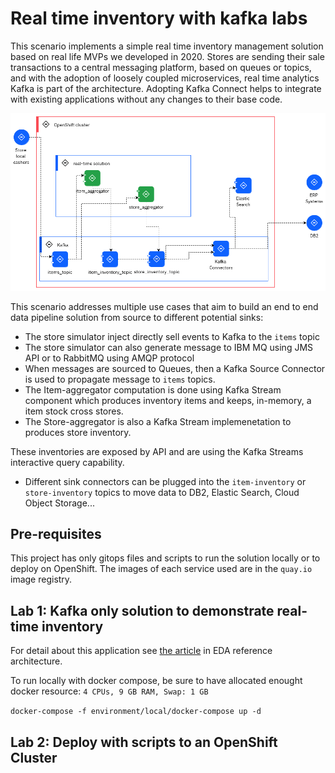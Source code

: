 # Real time inventory with kafka labs

This scenario implements a simple real time inventory management solution based on real life MVPs we developed in 2020. 
Stores are sending their sale transactions to a central messaging platform, based on queues or topics, and with the adoption of loosely coupled microservices, 
real time analytics Kafka is part of the architecture. Adopting Kafka Connect helps to integrate with existing applications 
without any changes to their base code.

![](./docs/hl-view.png)

This scenario addresses multiple use cases that aim to build an end to end data pipeline solution from source to different potential sinks:

* The store simulator inject directly sell events to Kafka to the `items` topic
* The store simulator can also generate message to IBM MQ using JMS API or to RabbitMQ using AMQP protocol
* When messages are sourced to Queues, then a Kafka Source Connector is used to propagate message to `items` topics.
* The Item-aggregator computation is done using Kafka Stream component which produces inventory items and keeps, in-memory, a item stock cross stores. 
* The Store-aggregator is also a Kafka Stream implemenetation to produces store inventory. 

These inventories are exposed by API and are using the Kafka Streams interactive query capability.

* Different sink connectors can be plugged into the `item-inventory` or `store-inventory` topics to move data to DB2, Elastic Search, Cloud Object Storage...

## Pre-requisites

This project has only gitops files and scripts to run the solution locally or to deploy on OpenShift. The images of each service used are in the `quay.io` image registry.

## Lab 1: Kafka only solution to demonstrate real-time inventory

For detail about this application see [the article](https://ibm-cloud-architecture.github.io/refarch-eda/scenarios/realtime-inventory/) in EDA reference architecture.

To run locally with docker compose, be sure to have allocated enought docker resource: `4 CPUs, 9 GB RAM, Swap: 1 GB`

`docker-compose -f environment/local/docker-compose up -d`

## Lab 2: Deploy with scripts to an OpenShift Cluster



